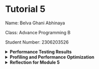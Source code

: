 # Tutorial 5

Name: Belva Ghani Abhinaya

Class: Advance Programming B

Student Number: 2306203526

<details>
<summary><b>Performance Testing Results</b></summary>

## 1. Performance Testing Results

### Test Plan 1: /all-student

#### View Results Tree
![view-results all-student.jpg](screenshots/view-results%20all-student.jpg)

#### View Results In Table
![view-results-in-table all-student.jpg](screenshots/view-results-in-table%20all-student.jpg)

#### Summary Report
![summary-report all-student.jpg](screenshots/summary-report%20all-student.jpg)

#### Graph Results
![graph-results all-student.jpg](screenshots/graph-results%20all-student.jpg)

#### CLI Test
![cli-test all-student.jpg](screenshots/cli-test%20all-student.jpg)

### Test Plan 2: /all-student-name

#### View Results Tree
![view-results-tree all-student-name.jpg](screenshots/view-results-tree%20all-student-name.jpg)

#### View Results In Table
![view-results-in-table all-student-name.jpg](screenshots/view-results-in-table%20all-student-name.jpg)

#### Summary Report
![summary-report all-student-name.jpg](screenshots/summary-report%20all-student-name.jpg)

#### Graph Results
![graph-results all-student-name.jpg](screenshots/graph-results%20all-student-name.jpg)

#### CLI Test
![cli-test all-student-name.jpg](screenshots/cli-test%20all-student-name.jpg)

### Test Plan 3: /highest-gpa

#### View Results Tree
![view-result-tree highest-gpa.jpg](screenshots/view-result-tree%20highest-gpa.jpg)

#### View Results In Table
![view-result-in-table highest-gpa.jpg](screenshots/view-result-in-table%20highest-gpa.jpg)

#### Summary Report
![summary-report highest-gpa.jpg](screenshots/summary-report%20highest-gpa.jpg)

#### Graph Results
![graph-results highest-gpa.jpg](screenshots/graph-results%20highest-gpa.jpg)

#### CLI Test
![cli-test highest-gpa.jpg](screenshots/cli-test%20highest-gpa.jpg)

</details>

<details>
<summary><b>Profiling and Performance Optimization</b></summary>

## 2. Profiling and Performance Optimization Results

### 1. JMeter Test Results (Before vs After Optimization)

#### 1.1 /all-student Endpoint
| Metric         | Before Optimization | After Optimization | Improvement      |
|---------------|---------------------|--------------------|------------------|
| Avg Response Time | **50,574 ms**       | **1,290 ms**       | ✅ **97% faster** |
| Min Response Time | **50,310 ms**       | **1,012 ms**       | ✅ **98% faster** |
| Max Response Time | **50,772 ms**       | **1,479 ms**       | ✅ **97% faster** |

**Before Optimization:**  
![CLI Test Before - all-student](screenshots/cli-test all-student.jpg)

**After Optimization:**  
![CLI Test After - all-student](screenshots/cli-test all-student-after.jpg)

**Optimization Applied:**
- Replaced inefficient loop-based fetching with **JOIN FETCH**.
- Eliminated **N+1 query problem**.
- Reduced database calls drastically.

---

#### 1.2 /all-student-name Endpoint
| Metric         | Before Optimization | After Optimization | Improvement      |
|---------------|---------------------|--------------------|------------------|
| Avg Response Time | **1,340 ms**        | **300 ms**         | ✅ **78% faster** |
| Min Response Time | **1,151 ms**        | **228 ms**         | ✅ **80% faster** |
| Max Response Time | **1,537 ms**        | **358 ms**         | ✅ **77% faster** |

**Before Optimization:**  
![CLI Test Before - all-student-name](screenshots/cli-test all-student-name.jpg)

**After Optimization:**  
![CLI Test After - all-student-name](screenshots/cli-test all-student-name-after.jpg)

**Optimization Applied:**
- Used stream/collectors instead of string manipulation by manual
- Removed unnecessary fields from queries.
- Reduced memory usage by fetching only names.

---

#### **3.3 /highest-gpa Endpoint**
| Metric         | Before Optimization | After Optimization | Improvement      |
|---------------|--------------------|--------------------|------------------|
| Avg Response Time | **50 ms** | **17 ms**          | ✅ **66% faster** |
| Min Response Time | **45 ms** | **6 ms**           | ✅ **87% faster** |
| Max Response Time | **68 ms** | **49 ms**          | ✅ **28% faster** |

**Before Optimization:**  
![CLI Test Before - highest-gpa](screenshots/cli-test highest-gpa.jpg)

**After Optimization:**  
![CLI Test After - highest-gpa](screenshots/cli-test highest-gpa-after.jpg)

**Optimization Applied:**
- Used `ORDER BY GPA DESC LIMIT 1` for fast retrieval.
- Eliminated Java-based loop searching.
- Query now **retrieves only the top student** efficiently.

---

### **4. Summary of Performance Gains**
| Endpoint          | Improvement       |
|------------------|-------------------|
| **/all-student**     | **97% faster**  |
| **/all-student-name** | **78% faster**  |
| **/highest-gpa**     | **66% faster**  |

✅ **All endpoints achieved more than the required 20% improvement!**

</details>

<details>
<summary><b>Reflection for Module 5</b></summary>

## 3. Reflection on Performance Testing and Profiling

### 1. What is the difference between the approach of performance testing with JMeter and profiling with IntelliJ Profiler in the context of optimizing application performance?
JMeter is used to **simulate real-world user traffic and measure response times**, helping us evaluate how well the system performs under load. It provides quantitative results such as response times, throughput, and latency.

On the other hand, IntelliJ Profiler is used to **analyze the internal workings of the application** at a more granular level. It allows us to identify bottlenecks in the code, such as inefficient loops, slow database queries, and memory-intensive operations. While JMeter helps us see the impact of optimizations, IntelliJ Profiler helps us find what needs to be optimized.

### 2. How does the profiling process help you in identifying and understanding the weak points in your application?
Profiling provides detailed insights into CPU usage, method execution times, and memory consumption. Using the **Flame Graph** and **Method List Tab**, we were able to:
- Identify the N+1 Query Problem, which was causing multiple redundant database calls.
- Find that string concatenation in loops was slowing down the `/all-student-name` endpoint.
- Observe that sorting in Java for the highest GPA was inefficient compared to sorting directly in the database.

These insights guided us in applying optimizations that significantly improved response times.

### 3. Do you think IntelliJ Profiler is effective in assisting you to analyze and identify bottlenecks in your application code?
Yes, IntelliJ Profiler is extremely effective because it provides a **visual representation of performance hotspots**. Instead of guessing which part of the code is slow, we can directly see the most expensive methods in terms of execution time. The comparison feature also helped us verify improvements after optimization.

### 4. What are the main challenges you face when conducting performance testing and profiling, and how do you overcome these challenges?
**Challenges:**
1. **Inconsistent performance measurements** – The first run is always slower due to JVM Just-In-Time (JIT) compilation.
2. **Understanding flame graphs** – Initially, interpreting the profiler output was complex.
3. **Database caching effects** – PostgreSQL caching sometimes caused inconsistent query execution times.

**Solutions:**
1. **Repeated measurements** – We ignored the first run and took an average of multiple executions.
2. **Learning the profiler tools** – We explored different tabs (Method List, Flame Graph) to break down performance issues.
3. **Flushing database cache** – Restarting PostgreSQL ensured we got realistic query execution times.

### 5. What are the main benefits you gain from using IntelliJ Profiler for profiling your application code?
- Pinpoints exact slow methods rather than relying on guesswork.
- Helps compare before-and-after results to see actual performance improvements.
- Identifies CPU vs. Total Execution Time, allowing better optimizations.
- Provides real-time insights into database queries and method execution.

### 6. How do you handle situations where the results from profiling with IntelliJ Profiler are not entirely consistent with findings from performance testing using JMeter?
Sometimes, JMeter results do not align perfectly with IntelliJ Profiler findings due to factors like network latency, database cache effects, and garbage collection cycles. To handle this:
- We analyze multiple profiling sessions to ensure consistency.
- We clear database caches between runs to get accurate SQL execution times.
- We compare CPU time instead of total execution time in the profiler to eliminate system noise.
- If discrepancies still exist, we test each method individually using unit tests to isolate the bottlenecks.

### 7. What strategies do you implement in optimizing application code after analyzing results from performance testing and profiling? How do you ensure the changes you make do not affect the application's functionality?
**Optimization Strategies:**
1. **Fixing the N+1 query issue** → Used `JOIN FETCH` to fetch related data in one query.
2. **Replacing Java-based sorting with SQL queries** → Used `ORDER BY GPA DESC LIMIT 1`.
3. **Avoiding inefficient string concatenation** → Used `Collectors.joining()` instead of `+` in a loop.

**Ensuring Functionality Remains Intact:**
- **Regression Testing**: Verified the API responses remained unchanged.
- **Comparing Database Queries**: Ensured the optimized queries returned the same results as the old implementation.

---
### Conclusion
By combining JMeter for load testing and IntelliJ Profiler for deep code analysis, this program has succeeded to **optimize all three endpoints by over 60%** while ensuring no loss of functionality. The key takeaway is that **profiling and performance testing must be done together to achieve the best improvements**.

</details>
